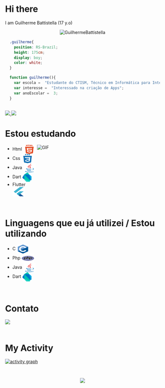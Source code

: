 # Hi there
  I am Guilherme Battistella (17 y.o)
<p align="center">
  <img src="https://socialify.git.ci/GuilhermeBattistella/GuilhermeBattistella/image?font=Source%20Code%20Pro&forks=1&issues=1&language=1&name=1&owner=1&pattern=Plus&pulls=1&stargazers=1&theme=Dark" alt="GuilhermeBattistella" width="700"        height="300" />
</p>

```css
  .guilherme{
    position: RS-Brazil;
    height: 175cm;
    display: boy;
    color: white;
  } 
```

```javascript
  function guilherme(){
    var escola =  "Estudante do CTISM, Técnico em Informática para Internet Integrado ao Ensino Médio";
    var interesse =  "Interessado na criação de Apps";
    var anoEscolar =  3;
  }
```
<br>

  <div> 
    <a href="https://github.com/GuilhermeBattistella">
      <img height="180em" src="https://github-readme-stats.vercel.app/api?username=GuilhermeBattistella&show_icons=true&theme=midnight-purple"/>
      <img height="180em" src="https://github-readme-stats.vercel.app/api/top-langs/?username=anuraghazra&layout=compact&langs_count=6&theme=midnight-purple"/>
    </a>
  </div>  
  
  
#  Estou estudando  
<div>
    <img align="right" alt="GIF" src="https://github.com/abhisheknaiidu/abhisheknaiidu/blob/master/code.gif?raw=true" width="400" height="220"/>
    <ul>
      <li>Html <img align="center" alt="Guilherme-Html" height="30" width="40" src="https://raw.githubusercontent.com/devicons/devicon/master/icons/html5/html5-plain-wordmark.svg"></li>
      <li>Css <img align="center" alt="Guilherme-Css" height="30" width="40" src="https://raw.githubusercontent.com/devicons/devicon/master/icons/css3/css3-plain-wordmark.svg"></li>
      <li>Java <img align="center" alt="Guilherme-Java" height="30" width="40" src="https://raw.githubusercontent.com/devicons/devicon/master/icons/java/java-original.svg"></li>
      <li>Dart <img align="center" alt="Guilherme-Dart" height="30" widht="40" src="https://raw.githubusercontent.com/devicons/devicon/master/icons/dart/dart-original.svg"</li>
      <li>Flutter <img align="center" alt="Guilherme-Flutter" height="30" width="40" src="https://raw.githubusercontent.com/devicons/devicon/master/icons/flutter/flutter-original.svg"></li>
    </ul>
</div>
<br>

# Linguagens que eu já utilizei / Estou utilizando
<div>
    <ul>
      <li>C <img align="center" alt="Guilherme-C" height="30" width="40" src="https://raw.githubusercontent.com/devicons/devicon/master/icons/c/c-original.svg"></li>
      <li>Php <img align="center" alt="Guilherme-Php" height="30" width="40" src="https://raw.githubusercontent.com/devicons/devicon/master/icons/php/php-original.svg"></li>
      <li>Java <img align="center" alt="Guilherme-Java" height="30" width="40" src="https://raw.githubusercontent.com/devicons/devicon/master/icons/java/java-original.svg"></li>
      <li>Dart <img align="center" alt="Guilherme-Dart" height="30" widht="40" src="https://raw.githubusercontent.com/devicons/devicon/master/icons/dart/dart-original.svg"></li>
    </ul>
</div>
<br>

# Contato

<div>
  <a href = "mailto:guilherme.battistella@acad.ufsm.br"><img src="https://img.shields.io/badge/-Gmail-%23333?style=for-the-badge&logo=gmail&logoColor="white""></a>
</div>
<br>

# My Activity
  [![activity graph](https://github-readme-activity-graph.vercel.app/graph?username=GuilhermeBattistella&theme=high-contrast&custom_title=GuilhermeBattistella%20Activity%20Graph&hide_border=true)](https://github.com/GuilhermeBattistella/github-readme-activity-graph)

  
<br>
<p align="center">
  <img src="https://capsule-render.vercel.app/api?type=waving&color=gradient&height=110&section=footer"/>
</p>



 
